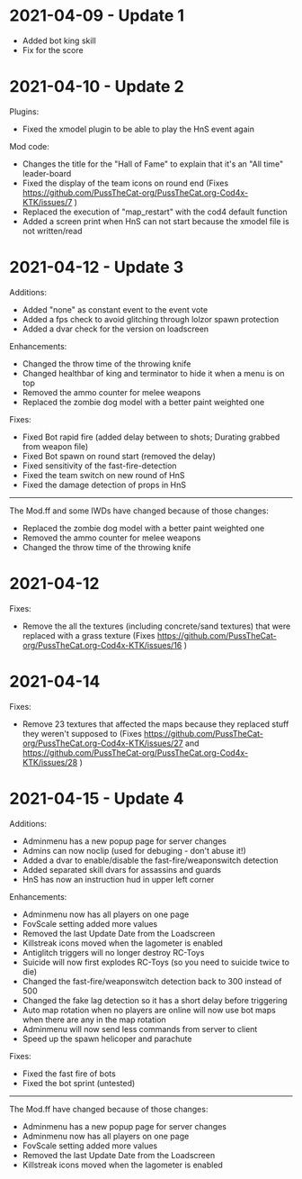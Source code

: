 # 2021-04-09 - Update 1

- Added bot king skill
- Fix for the score

# 2021-04-10 - Update 2

Plugins:
- Fixed the xmodel plugin to be able to play the HnS event again

Mod code:

- Changes the title for the "Hall of Fame" to explain that it's an "All time" leader-board 
- Fixed the display of the team icons on round end (Fixes https://github.com/PussTheCat-org/PussTheCat.org-Cod4x-KTK/issues/7 )
- Replaced the execution of "map_restart" with the cod4 default function
- Added a screen print when HnS can not start because the xmodel file is not written/read

# 2021-04-12 - Update 3

Additions:

- Added "none" as constant event to the event vote
- Added a fps check to avoid glitching through lolzor spawn protection
- Added a dvar check for the version on loadscreen

Enhancements:

- Changed the throw time of the throwing knife
- Changed healthbar of king and terminator to hide it when a menu is on top
- Removed the ammo counter for melee weapons
- Replaced the zombie dog model with a better paint weighted one

Fixes:

- Fixed Bot rapid fire (added delay between to shots; Durating grabbed from weapon file)
- Fixed Bot spawn on round start (removed the delay)
- Fixed sensitivity of the fast-fire-detection
- Fixed the team switch on new round of HnS
- Fixed the damage detection of props in HnS

---

The Mod.ff and some IWDs have changed because of those changes:

- Replaced the zombie dog model with a better paint weighted one
- Removed the ammo counter for melee weapons
- Changed the throw time of the throwing knife

# 2021-04-12

Fixes:

- Remove the all the textures (including concrete/sand textures) that were replaced with a grass texture (Fixes https://github.com/PussTheCat-org/PussTheCat.org-Cod4x-KTK/issues/16 )

# 2021-04-14

Fixes:

- Remove 23 textures that affected the maps because they replaced stuff they weren't supposed to (Fixes https://github.com/PussTheCat-org/PussTheCat.org-Cod4x-KTK/issues/27 and https://github.com/PussTheCat-org/PussTheCat.org-Cod4x-KTK/issues/28 )

# 2021-04-15 - Update 4

Additions:

- Adminmenu has a new popup page for server changes
- Admins can now noclip (used for debuging - don't abuse it!)
- Added a dvar to enable/disable the fast-fire/weaponswitch detection
- Added separated skill dvars for assassins and guards
- HnS has now an instruction hud in upper left corner

Enhancements:

- Adminmenu now has all players on one page
- FovScale setting added more values
- Removed the last Update Date from the Loadscreen
- Killstreak icons moved when the lagometer is enabled
- Antiglitch triggers will no longer destroy RC-Toys
- Suicide will now first explodes RC-Toys (so you need to suicide twice to die)
- Changed the fast-fire/weaponswitch detection back to 300 instead of 500
- Changed the fake lag detection so it has a short delay before triggering
- Auto map rotation when no players are online will now use bot maps when there are any in the map rotation
- Adminmenu will now send less commands from server to client
- Speed up the spawn helicoper and parachute

Fixes:
- Fixed the fast fire of bots
- Fixed the bot sprint (untested)

---

The Mod.ff have changed because of those changes:

- Adminmenu has a new popup page for server changes
- Adminmenu now has all players on one page
- FovScale setting added more values
- Removed the last Update Date from the Loadscreen
- Killstreak icons moved when the lagometer is enabled
